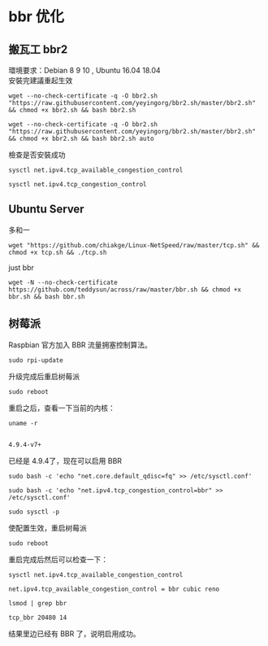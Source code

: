 # bbr 优化

## 搬瓦工 bbr2
環境要求：Debian 8 9 10 , Ubuntu 16.04 18.04    
安裝完建議重起生效
```
wget --no-check-certificate -q -O bbr2.sh "https://raw.githubusercontent.com/yeyingorg/bbr2.sh/master/bbr2.sh" && chmod +x bbr2.sh && bash bbr2.sh
```
```
wget --no-check-certificate -q -O bbr2.sh "https://raw.githubusercontent.com/yeyingorg/bbr2.sh/master/bbr2.sh" && chmod +x bbr2.sh && bash bbr2.sh auto
```

檢查是否安裝成功
```
sysctl net.ipv4.tcp_available_congestion_control

sysctl net.ipv4.tcp_congestion_control
```

## Ubuntu Server
多和一
```
wget "https://github.com/chiakge/Linux-NetSpeed/raw/master/tcp.sh" && chmod +x tcp.sh && ./tcp.sh
```
just bbr
```
wget -N --no-check-certificate https://github.com/teddysun/across/raw/master/bbr.sh && chmod +x bbr.sh && bash bbr.sh
```

## 树莓派
Raspbian 官方加入 BBR 流量拥塞控制算法。
```
sudo rpi-update
```
升级完成后重启树莓派
```
sudo reboot
```
重启之后，查看一下当前的内核：
```
uname -r


4.9.4-v7+
```


已经是 4.9.4了，现在可以启用 BBR

```
sudo bash -c 'echo "net.core.default_qdisc=fq" >> /etc/sysctl.conf'
 
sudo bash -c 'echo "net.ipv4.tcp_congestion_control=bbr" >> /etc/sysctl.conf'
 
sudo sysctl -p
```
使配置生效，重启树莓派
```
sudo reboot
```
重启完成后然后可以检查一下：
```
sysctl net.ipv4.tcp_available_congestion_control

net.ipv4.tcp_available_congestion_control = bbr cubic reno
 
lsmod | grep bbr

tcp_bbr 20480 14
```
结果里边已经有 BBR 了，说明启用成功。